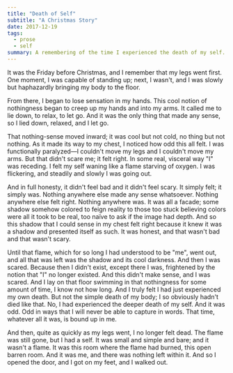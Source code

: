 ```yaml
---
title: "Death of Self"
subtitle: "A Christmas Story"
date: 2017-12-19
tags:
  - prose
  - self
summary: A remembering of the time I experienced the death of my self.
---
```


It was the Friday before Christmas, and I remember that my legs went first. One moment, I was capable of standing up; next, I wasn't, and I was slowly but haphazardly bringing my body to the floor.

From there, I began to lose sensation in my hands. This cool notion of nothingness began to creep up my hands and into my arms. It called me to lie down, to relax, to let go. And it was the only thing that made any sense, so I lied down, relaxed, and I let go.

That nothing-sense moved inward; it was cool but not cold, no thing but not nothing. As it made its way to my chest, I noticed how odd this all felt. I was functionally paralyzed—I couldn't move my legs and I couldn't move my arms. But that didn't scare me; it felt right. In some real, visceral way "I" was receding. I felt my self waning like a flame starving of oxygen. I was flickering, and steadily and slowly I was going out. 

And in full honesty, it didn't feel bad and it didn't feel scary. It simply felt; it simply was. Nothing anywhere else made any sense whatsoever. Nothing anywhere else felt right. Nothing anywhere was. It was all a facade; some shadow somehow colored to feign reality to those too stuck believing colors were all it took to be real, too naïve to ask if the image had depth. And so this shadow that I could sense in my chest felt right because it knew it was a shadow and presented itself as such. It was honest, and that wasn't bad and that wasn't scary. 

Until that flame, which for so long I had understood to be "me", went out, and all that was left was the shadow and its cool darkness. And then I was scared. Because then I didn't exist, except there I was, frightened by the notion that "I" no longer existed. And this didn't make sense, and I was scared. And I lay on that floor swimming in that nothingness for some amount of time, I know not how long. And I truly felt I had just experienced my own death. But not the simple death of my body; I so obviously hadn't died like that. No, I had experienced the deeper death of my self. And it was odd. Odd in ways that I will never be able to capture in words. That time, whatever all it was, is bound up in me. 

And then, quite as quickly as my legs went, I no longer felt dead. The flame was still gone, but I had a self. It was small and simple and bare; and it wasn't a flame. It was this room where the flame had burned, this open barren room. And it was me, and there was nothing left within it. And so I opened the door, and I got on my feet, and I walked out.
